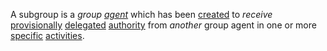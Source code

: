 A subgroup is a *group [agent](https://github.com/gcassel/Modular-Organization-Terminology/blob/master/terms/agent.md)* which has been [created](https://github.com/gcassel/Modular-Organization-Terminology/blob/master/terms/creation.md) to *receive* [provisionally](https://github.com/gcassel/Modular-Organization-Terminology/blob/master/terms/provisional.md) [delegated](https://github.com/gcassel/Modular-Organization-Terminology/blob/master/terms/delegate.md) [authority](https://github.com/gcassel/Modular-Organization-Terminology/blob/master/terms/authority.md) from *another* group agent in one or more [specific](https://github.com/gcassel/Modular-Organization-Terminology/blob/master/terms/specific.md) [activities](https://github.com/gcassel/Modular-Organization-Terminology/blob/master/terms/activity.md). 
